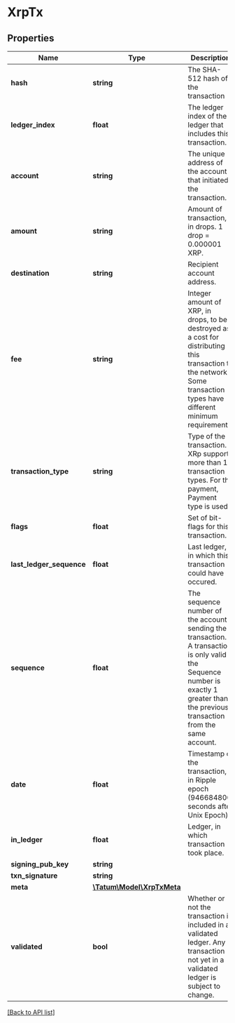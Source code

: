 # XrpTx

## Properties

Name | Type | Description | Notes
------------ | ------------- | ------------- | -------------
**hash** | **string** | The SHA-512 hash of the transaction | [optional]
**ledger_index** | **float** | The ledger index of the ledger that includes this transaction. | [optional]
**account** | **string** | The unique address of the account that initiated the transaction. | [optional]
**amount** | **string** | Amount of transaction, in drops. 1 drop &#x3D; 0.000001 XRP. | [optional]
**destination** | **string** | Recipient account address. | [optional]
**fee** | **string** | Integer amount of XRP, in drops, to be destroyed as a cost for distributing this transaction to the network. Some transaction types have different minimum requirements. | [optional]
**transaction_type** | **string** | Type of the transaction. XRp supports more than 18 transaction types. For the payment, Payment type is used. | [optional]
**flags** | **float** | Set of bit-flags for this transaction. | [optional]
**last_ledger_sequence** | **float** | Last ledger, in which this transaction could have occured. | [optional]
**sequence** | **float** | The sequence number of the account sending the transaction. A transaction is only valid if the Sequence number is exactly 1 greater than the previous transaction from the same account. | [optional]
**date** | **float** | Timestamp of the transaction, in Ripple epoch (946684800 seconds after Unix Epoch) | [optional]
**in_ledger** | **float** | Ledger, in which transaction took place. | [optional]
**signing_pub_key** | **string** |  | [optional]
**txn_signature** | **string** |  | [optional]
**meta** | [**\Tatum\Model\XrpTxMeta**](XrpTxMeta.md) |  | [optional]
**validated** | **bool** | Whether or not the transaction is included in a validated ledger. Any transaction not yet in a validated ledger is subject to change. | [optional]

[[Back to API list]](../../README.md#api-endpoints)
